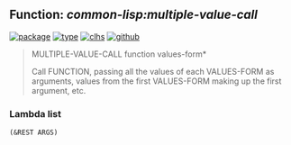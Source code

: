 ## Function: ***common-lisp:multiple-value-call***
[![package](https://img.shields.io/badge/Package-COMMON--LISP-5f9ea0.svg?style=social&colorA=999999)](../) [![type](https://img.shields.io/badge/Type-Function-5f9ea0.svg?style=social&colorA=999999)](../#function) [![clhs](https://img.shields.io/badge/CLHS-MULTIPLE--VALUE--CALL-5f9ea0.svg?style=social&colorA=999999)](http://www.lispworks.com/documentation/HyperSpec/Body/s_multip.htm) [![github](https://img.shields.io/badge/GitHub-View_the_source-5f9ea0.svg?style=social&colorA=999999&logo=github)](https://github.com/sbcl/sbcl/blob/master/src/compiler/info-functions.lisp/) 

> MULTIPLE-VALUE-CALL function values-form*
> 
> Call FUNCTION, passing all the values of each VALUES-FORM as arguments,
> values from the first VALUES-FORM making up the first argument, etc.

### Lambda list
```
(&REST ARGS)
```
